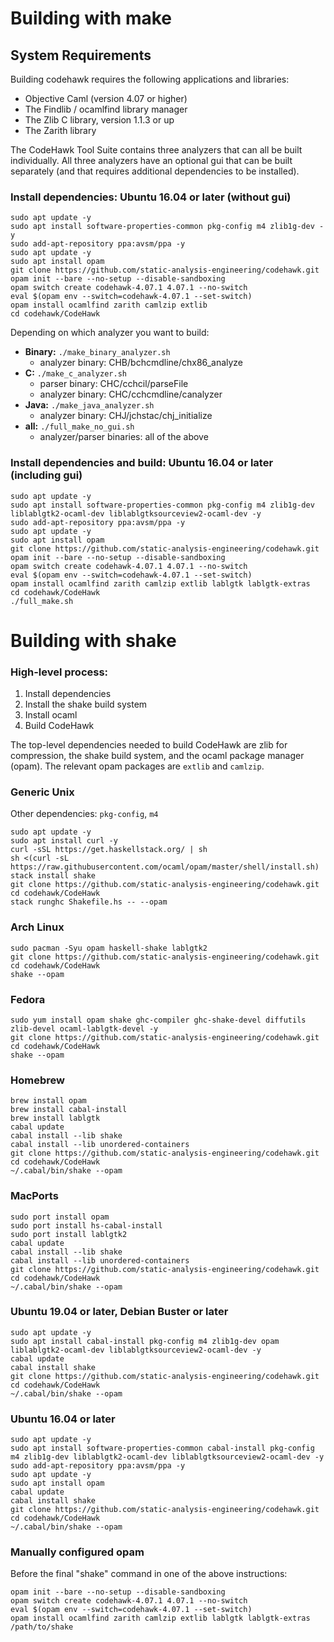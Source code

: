 # Building with make

## System Requirements

Building codehawk requires the following applications and libraries:

- Objective Caml (version 4.07 or higher)
- The Findlib / ocamlfind library manager
- The Zlib C library, version 1.1.3 or up
- The Zarith library

The CodeHawk Tool Suite contains three analyzers that can all be built
individually. All three analyzers have an optional gui that can be built
separately (and that requires additional dependencies to be installed).


### Install dependencies: Ubuntu 16.04 or later (without gui)

```
sudo apt update -y
sudo apt install software-properties-common pkg-config m4 zlib1g-dev -y
sudo add-apt-repository ppa:avsm/ppa -y
sudo apt update -y
sudo apt install opam
git clone https://github.com/static-analysis-engineering/codehawk.git
opam init --bare --no-setup --disable-sandboxing
opam switch create codehawk-4.07.1 4.07.1 --no-switch
eval $(opam env --switch=codehawk-4.07.1 --set-switch)
opam install ocamlfind zarith camlzip extlib
cd codehawk/CodeHawk
```

Depending on which analyzer you want to build:
- **Binary:** `./make_binary_analyzer.sh`
  - analyzer binary: CHB/bchcmdline/chx86_analyze
- **C:** `./make_c_analyzer.sh`
  - parser binary: CHC/cchcil/parseFile
  - analyzer binary: CHC/cchcmdline/canalyzer
- **Java:** `./make_java_analyzer.sh`
  - analyzer binary: CHJ/jchstac/chj_initialize
- **all:** `./full_make_no_gui.sh`
  - analyzer/parser binaries: all of the above


### Install dependencies and build: Ubuntu 16.04 or later (including gui)

```
sudo apt update -y
sudo apt install software-properties-common pkg-config m4 zlib1g-dev liblablgtk2-ocaml-dev liblablgtksourceview2-ocaml-dev -y
sudo add-apt-repository ppa:avsm/ppa -y
sudo apt update -y
sudo apt install opam
git clone https://github.com/static-analysis-engineering/codehawk.git
opam init --bare --no-setup --disable-sandboxing
opam switch create codehawk-4.07.1 4.07.1 --no-switch
eval $(opam env --switch=codehawk-4.07.1 --set-switch)
opam install ocamlfind zarith camlzip extlib lablgtk lablgtk-extras
cd codehawk/CodeHawk
./full_make.sh
```

# Building with shake

### High-level process:

1. Install dependencies
2. Install the shake build system
3. Install ocaml
4. Build CodeHawk

The top-level dependencies needed to build CodeHawk are zlib for compression, the shake build
system, and the ocaml package manager (opam). The relevant opam packages are `extlib` and
`camlzip`.

### Generic Unix

Other dependencies: `pkg-config`, `m4`

```
sudo apt update -y
sudo apt install curl -y
curl -sSL https://get.haskellstack.org/ | sh
sh <(curl -sL https://raw.githubusercontent.com/ocaml/opam/master/shell/install.sh)
stack install shake
git clone https://github.com/static-analysis-engineering/codehawk.git
cd codehawk/CodeHawk
stack runghc Shakefile.hs -- --opam
```

### Arch Linux

```
sudo pacman -Syu opam haskell-shake lablgtk2
git clone https://github.com/static-analysis-engineering/codehawk.git
cd codehawk/CodeHawk
shake --opam
```

### Fedora

```
sudo yum install opam shake ghc-compiler ghc-shake-devel diffutils zlib-devel ocaml-lablgtk-devel -y
git clone https://github.com/static-analysis-engineering/codehawk.git
cd codehawk/CodeHawk
shake --opam
```

### Homebrew

```
brew install opam
brew install cabal-install
brew install lablgtk
cabal update
cabal install --lib shake
cabal install --lib unordered-containers
git clone https://github.com/static-analysis-engineering/codehawk.git
cd codehawk/CodeHawk
~/.cabal/bin/shake --opam
```

### MacPorts

```
sudo port install opam
sudo port install hs-cabal-install
sudo port install lablgtk2
cabal update
cabal install --lib shake
cabal install --lib unordered-containers
git clone https://github.com/static-analysis-engineering/codehawk.git
cd codehawk/CodeHawk
~/.cabal/bin/shake --opam
```

### Ubuntu 19.04 or later, Debian Buster or later

```
sudo apt update -y
sudo apt install cabal-install pkg-config m4 zlib1g-dev opam liblablgtk2-ocaml-dev liblablgtksourceview2-ocaml-dev -y
cabal update
cabal install shake
git clone https://github.com/static-analysis-engineering/codehawk.git
cd codehawk/CodeHawk
~/.cabal/bin/shake --opam
```

### Ubuntu 16.04 or later

```
sudo apt update -y
sudo apt install software-properties-common cabal-install pkg-config m4 zlib1g-dev liblablgtk2-ocaml-dev liblablgtksourceview2-ocaml-dev -y
sudo add-apt-repository ppa:avsm/ppa -y
sudo apt update -y
sudo apt install opam
cabal update
cabal install shake
git clone https://github.com/static-analysis-engineering/codehawk.git
cd codehawk/CodeHawk
~/.cabal/bin/shake --opam
```

### Manually configured opam

Before the final "shake" command in one of the above instructions:

```
opam init --bare --no-setup --disable-sandboxing
opam switch create codehawk-4.07.1 4.07.1 --no-switch
eval $(opam env --switch=codehawk-4.07.1 --set-switch)
opam install ocamlfind zarith camlzip extlib lablgtk lablgtk-extras
/path/to/shake
```
